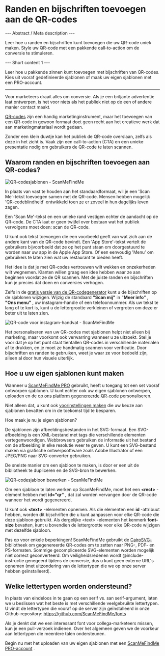 <h1>Randen en bijschriften toevoegen aan de QR-codes</h1>

--- Abstract / Meta description ---

Leer hoe u randen en bijschriften kunt toevoegen die uw QR-code uniek maken. Style uw QR-code met een pakkende call-to-action om de conversie te stimuleren.

--- Short content 1 ---

Leer hoe u pakkende zinnen kunt toevoegen met bijschriften van QR-codes. Kies uit vooraf gedefinieerde sjablonen of maak uw eigen sjablonen met een PRO-account.

----------

<p>Voor marketeers draait alles om conversie. Als je een briljante advertentie laat ontwerpen, is het voor niets als het publiek niet op de een of andere manier contact maakt.</p>

<p><a href="#static:url">QR-codes</a> zijn een handig marketinginstrument, maar het toevoegen van een QR-code in gewoon formaat doet geen recht aan het creatieve werk dat aan marketingmateriaal wordt gedaan.</p>

<p>Zonder een klein duwtje kan het publiek de QR-code overslaan, zelfs als deze in het zicht is. Vaak zijn een call-to-action (CTA) en een unieke presentatie nodig om gebruikers de QR-code te laten scannen.</p>

<h2>Waarom randen en bijschriften toevoegen aan QR-codes?</h2>

<p class="imageholder">
    <img src="https://media.scanmefindme.com/blog/about_templates/files/img 1 - templates.png"
        alt="QR-codesjablonen - ScanMeFindMe">
</p>

<p>In plaats van vast te houden aan het standaardformaat, wil je een &#39;Scan Me&#39;-tekst toevoegen samen met de QR-code. Mensen hebben mogelijk &#39;QR-codeblindheid&#39; ontwikkeld toen ze er zoveel in hun dagelijks leven zagen.</p>

<p>Een &#39;Scan Me&#39;-tekst en een unieke rand vestigen echter de aandacht op de QR-code. De CTA laat er geen twijfel over bestaan wat het publiek vervolgens moet doen: scan de QR-code.</p>

<p>U kunt ook tekst toevoegen die een voorbeeld geeft van wat zich aan de andere kant van de QR-code bevindt. Een &#39;App Store&#39;-tekst vertelt de gebruikers bijvoorbeeld dat ze op het punt staan om doorgestuurd te worden naar uw app in de Apple App Store. Of een eenvoudig &#39;Menu&#39; om gebruikers te laten zien wat uw restaurant te bieden heeft.</p>

<p>Het idee is dat je met QR-codes vertrouwen wilt wekken en onzekerheden wilt wegnemen. Klanten willen graag een idee hebben waar ze aan beginnen voordat ze de QR scannen. Met de juiste randen en bijschriften kun je precies dat doen en conversies verhogen.</p>

<p>Zelfs in de <a href="#static:url">gratis versie van de QR-codegenerator</a> kunt u de bijschriften op de sjablonen wijzigen. Wijzig de standaard <strong>&quot;Scan mij&quot;</strong> in <strong>&quot;Meer info&quot;</strong> , <strong>&quot;Ons menu&quot;</strong> , uw instagram-handle of een telefoonnummer. Als uw tekst te lang of te kort is, kunt u de lettergrootte verkleinen of vergroten om deze er beter uit te laten zien.</p>

<p class="imageholder">
    <img src="https://media.scanmefindme.com/blog/about_templates/files/img 2 - qr code instagram.png"
        alt="QR-code voor instagram-handvat - ScanMeFindMe">
</p>

<p>Het personaliseren van uw QR-codes met sjablonen helpt niet alleen bij marketing, maar voorkomt ook verwarring wanneer u ze uitzoekt. Stel je voor dat je op het punt staat tientallen QR-codes in verschillende materialen af te drukken, en je moet ze handmatig scannen voor verificatie. Door bijschriften en randen te gebruiken, weet je waar ze voor bedoeld zijn, alleen al door hun visuele uiterlijk.</p>

<h2>Hoe u uw eigen sjablonen kunt maken</h2>

<p>Wanneer u <a href="#pro">ScanMeFindMe PRO</a> gebruikt, heeft u toegang tot een set vooraf ontworpen sjablonen. U kunt echter ook uw eigen sjablonen ontwerpen, uploaden en de <a href="#static:url">op ons platform gegenereerde QR-code</a> personaliseren.</p>

<p>Niet alleen dat, u kunt ook <a href="#article:about_presets">voorinstellingen maken</a> die uw keuze aan sjablonen bevatten om in de toekomst tijd te besparen.</p>

<p>Hoe maak je nu je eigen sjablonen?</p>

<p>De sjablonen zijn afbeeldingsbestanden in het SVG-formaat. Een SVG-afbeelding is een XML-bestand met tags die verschillende elementen vertegenwoordigen. Webbrowsers gebruiken de informatie uit het bestand om de afbeelding in elke resolutie weer te geven. U kunt een SVG-bestand maken via grafische ontwerpsoftware zoals Adobe Illustrator of een JPEG/PNG naar SVG-converter gebruiken.</p>

<p>De snelste manier om een sjabloon te maken, is door er een uit de bibliotheek te dupliceren en de SVG-bron te bewerken.</p>

<p class="imageholder">
    <img src="https://media.scanmefindme.com/blog/about_templates/files/img 3 - edit svg template.png"
        alt="QR-codesjabloon bewerken - ScanMeFindMe"
></p>

<p>Om een sjabloon te laten werken op ScanMeFindMe, moet het een <strong class="notranslate">&lt;rect&gt;</strong> -element hebben met <strong class="notranslate">id=&quot;qr&quot;</strong> , dat zal worden vervangen door de QR-code wanneer het wordt gegenereerd.</p>

<p>U kunt ook <strong class="notranslate">&lt;text&gt;</strong> -elementen opnemen. Als die elementen een <strong class="notranslate">id</strong> -attribuut hebben, worden dit bijschriften die u kunt aanpassen voor elke QR-code die deze sjabloon gebruikt. Als dergelijke <span class="notranslate">&lt;text&gt;</span> -elementen het kenmerk <strong class="notranslate">font-size</strong> bevatten, kunt u bovendien de lettergrootte voor elke QR-code wijzigen met dezelfde sjabloon.</p>

<p>Pas op voor enkele beperkingen! ScanMeFindMe gebruikt de <a href="https://cairosvg.org/" class="smfm-externallink">CairoSVG-</a> bibliotheek om gegenereerde QR-codes om te zetten naar PNG-, PDF- en PS-formaten. Sommige gecompliceerde SVG-elementen worden mogelijk niet correct geconverteerd. Om veiligheidsredenen wordt @include-instructie genegeerd tijdens de conversie, dus u kunt geen externe URL&#39;s opnemen (met uitzondering van de lettertypen die we op onze server hebben geïnstalleerd).</p>

<h2>Welke lettertypen worden ondersteund?</h2>

<p>In plaats van eindeloos in te gaan op een serif vs. san serif-argument, laten we u beslissen wat het beste is met verschillende veelgebruikte lettertypen. U vindt de lettertypen die vooraf op de server zijn geïnstalleerd in onze Github-repository: <a href="https://github.com/ScanMeFindMe/fonts" class="smfm-externallink" target="_blank">https://github.com/ScanMeFindMe/fonts</a></p>

<p>Als je denkt dat we een interessant font voor collega-marketeers missen, kun je een pull-verzoek indienen. Over het algemeen geven we de voorkeur aan lettertypen die meerdere talen ondersteunen.</p>

<p>Begin nu met het uploaden van uw eigen sjablonen met een <a href="#pro">ScanMeFindMe PRO-account</a> .</p>
